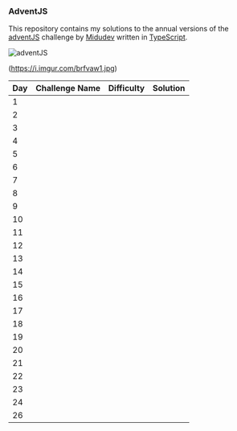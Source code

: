 ### AdventJS ###


This repository contains my solutions to the annual versions of the [adventJS](https://adventjs.dev/) challenge by [Midudev](https://midu.dev/) written in [TypeScript](https://www.typescriptlang.org/).

![adventJS](https://i.imgur.com/brfvaw1.jpg)


(https://i.imgur.com/brfvaw1.jpg)


| Day | Challenge Name | Difficulty | Solution |
|-----|----------------|------------|----------|
| 1   |                |            |          |
| 2   |                |            |          |
| 3   |                |            |          |
| 4   |                |            |          |
| 5   |                |            |          |
| 6   |                |            |          |
| 7   |                |            |          |
| 8   |                |            |          |
| 9   |                |            |          |
| 10  |                |            |          |
| 11  |                |            |          |
| 12  |                |            |          |
| 13  |                |            |          |
| 14  |                |            |          |
| 15  |                |            |          |
| 16  |                |            |          |
| 17  |                |            |          |
| 18  |                |            |          |
| 19  |                |            |          |
| 20  |                |            |          |
| 21  |                |            |          |
| 22  |                |            |          |
| 23  |                |            |          |         
| 24  |                |            |          |
| 26  |                |            |          |
